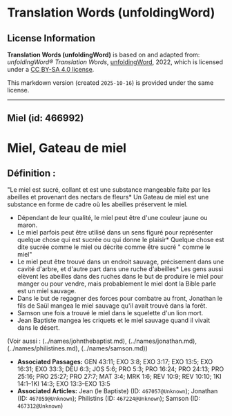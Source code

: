 # Translation Words (unfoldingWord)

## License Information

**Translation Words (unfoldingWord)** is based on and adapted from: _unfoldingWord® Translation Words_, [unfoldingWord](https://unfoldingword.org/utw), 2022, which is licensed under a [CC BY-SA 4.0 license](https://creativecommons.org/licenses/by-sa/4.0/legalcode.en).

This markdown version (created `2025-10-16`) is provided under the same license.



--------------------------------

## Miel (id: 466992)

Miel, Gateau de miel
====================

Définition :
------------

"Le miel est sucré, collant et est une substance mangeable faite par les abeilles et provenant des nectars de fleurs\* Un Gateau de miel est une substance en forme de cadre où les abeilles préservent le miel.

* Dépendant de leur qualité, le miel peut être d'une couleur jaune ou maron.
* Le miel parfois peut être utilisé dans un sens figuré pour représenter quelque chose qui est sucrée ou qui donne le plaisir\* Quelque chose est dite sucrée comme le miel ou décrite comme être sucré " comme le miel"
* Le miel peut être trouvé dans un endroit sauvage, précisement dans une cavité d'arbre, et d'autre part dans une ruche d'abeilles\* Les gens aussi elèvent les abeilles dans des ruches dans le but de produire le miel pour manger ou pour vendre, mais probablement le miel dont la Bible parle est un miel sauvage.
* Dans le but de regagner des forces pour combatre au front, Jonathan le fils de Saül mangea le miel sauvage qu'il avait trouvé dans la forêt.
* Samson une fois a trouvé le miel dans le squelette d'un lion mort.
* Jean Baptiste mangea les criquets et le miel sauvage quand il vivait dans le désert.

(Voir aussi : (../names/johnthebaptist.md), (../names/jonathan.md), (../names/philistines.md), (../names/samson.md))

* **Associated Passages:** GEN 43:11; EXO 3:8; EXO 3:17; EXO 13:5; EXO 16:31; EXO 33:3; DEU 6:3; JOS 5:6; PRO 5:3; PRO 16:24; PRO 24:13; PRO 25:16; PRO 25:27; PRO 27:7; MAT 3:4; MRK 1:6; REV 10:9; REV 10:10; 1KI 14:1–1KI 14:3; EXO 13:3–EXO 13:5
* **Associated Articles:** Jean (le Baptiste) (ID: `467057@Unknown`); Jonathan (ID: `467059@Unknown`); Philistins (ID: `467224@Unknown`); Samson (ID: `467312@Unknown`)

